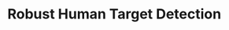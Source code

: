 #                                                                      Robust Human Target Detection
